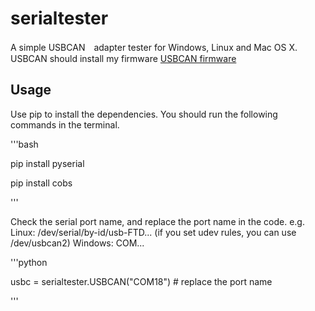 # serialtester
A simple USBCAN　adapter tester for Windows, Linux and Mac OS X.
USBCAN should install my firmware 
[USBCAN firmware](https://github.com/IndigoCarmine/usbcan_fw_v2)
## Usage
Use pip to install the dependencies. You should run the following commands in the terminal.

'''bash

pip install pyserial

pip install cobs

'''

Check the serial port name, and replace the port name in the code.
e.g.
Linux: /dev/serial/by-id/usb-FTD...
(if you set udev rules, you can use /dev/usbcan2)
Windows: COM...

'''python

usbc = serialtester.USBCAN("COM18")  # replace the port name

'''